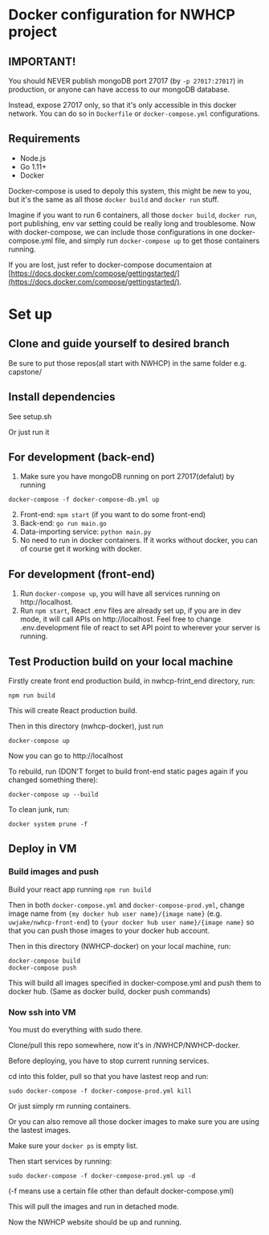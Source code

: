 # Docker configuration for NWHCP project

## IMPORTANT!

You should NEVER publish mongoDB port 27017 (by ```-p 27017:27017```) in production, or anyone can have access to our mongoDB database.

Instead, expose 27017 only, so that it's only accessible in this docker network. You can do so in ```Dockerfile``` or ```docker-compose.yml``` configurations.

## Requirements

- Node.js
- Go 1.11+
- Docker
  
Docker-compose is used to depoly this system, this might be new to you, but it's the same as all those ```docker build``` and ```docker run``` stuff. 

Imagine if you want to run 6 containers, all those ```docker build```, ```docker run```, port publishing, env var setting could be really long and troublesome. Now with docker-compose, we can include those configurations in one docker-compose.yml file, and simply run ```docker-compose up``` to get those containers running. 

If you are lost, just refer to docker-compose documentaion at [https://docs.docker.com/compose/gettingstarted/](https://docs.docker.com/compose/gettingstarted/).

# Set up
## Clone and guide yourself to desired branch
Be sure to put those repos(all start with NWHCP) in the same folder e.g. capstone/

## Install dependencies

See setup.sh

Or just run it

## For development (back-end)

1.  Make sure you have mongoDB running on port 27017(defalut) by running
```
docker-compose -f docker-compose-db.yml up
```
2.  Front-end: ```npm start``` (if you want to do some front-end)
3.  Back-end: ```go run main.go```
4.  Data-importing service: ```python main.py```
5.  No need to run in docker containers. If it works without docker, you can of course get it working with docker.

## For development (front-end)
1. Run ```docker-compose up```, you will have all services running on http://localhost.
2. Run ```npm start```, React .env files are already set up, if you are in dev mode, it will call APIs on http://localhost. Feel free to change .env.development file of react to set API point to wherever your server is running.

## Test Production build on your local machine
Firstly create front end production build, in nwhcp-frint_end directory, run:
```
npm run build
```

This will create React production build.

Then in this directory (nwhcp-docker), just run
```
docker-compose up
```

Now you can go to http://localhost

To rebuild, run (DON'T forget to build front-end static pages again if you changed something there):
```
docker-compose up --build
```

To clean junk, run:
```
docker system prune -f
```

## Deploy in VM

### Build images and push

Build your react app running  ```npm run build```

Then in both ```docker-compose.yml``` and ```docker-compose-prod.yml```, change image name from ```{my docker hub user name}/{image name}``` (e.g. ```uwjake/nwhcp-front-end```) to ```{your docker hub user name}/{image name}``` so that you can push those images to your docker hub account.

Then in this directory (NWHCP-docker) on your local machine, run:
```
docker-compose build
docker-compose push
```
This will build all images specified in docker-compose.yml and push them to docker hub. (Same as docker build, docker push commands)

### Now ssh into VM
You must do everything with sudo there.

Clone/pull this repo somewhere, now it's in /NWHCP/NWHCP-docker.

Before deploying, you have to stop current running services.

cd into this folder, pull so that you have lastest reop and run:
```
sudo docker-compose -f docker-compose-prod.yml kill 
```

Or just simply rm running containers.

Or you can also remove all those docker images to make sure you are using the lastest images.

Make sure your ```docker ps``` is empty list.

Then start services by running:

```
sudo docker-compose -f docker-compose-prod.yml up -d
```
(-f means use a certain file other than default docker-compose.yml)

This will pull the images and run in detached mode.

Now the NWHCP website should be up and running.
